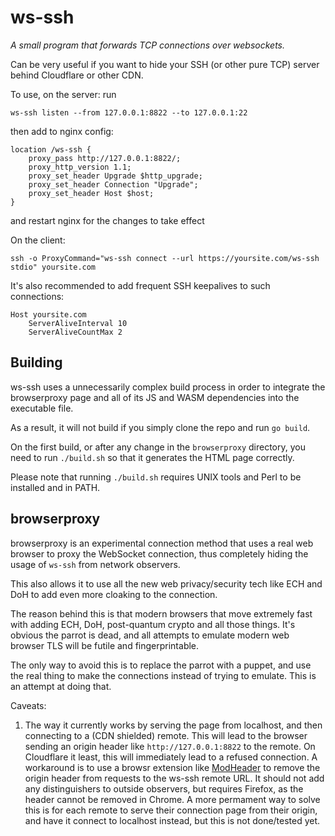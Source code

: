 # ws-ssh

*A small program that forwards TCP connections over websockets.*
    
Can be very useful if you want to hide your SSH (or other pure TCP) server
behind Cloudflare or other CDN.

To use, on the server:
run

    ws-ssh listen --from 127.0.0.1:8822 --to 127.0.0.1:22

then add to nginx config:

    location /ws-ssh {
        proxy_pass http://127.0.0.1:8822/;
        proxy_http_version 1.1;
        proxy_set_header Upgrade $http_upgrade;
        proxy_set_header Connection "Upgrade";
        proxy_set_header Host $host;
    }

and restart nginx for the changes to take effect

On the client:

    ssh -o ProxyCommand="ws-ssh connect --url https://yoursite.com/ws-ssh stdio" yoursite.com


It's also recommended to add frequent SSH keepalives to such connections:

    Host yoursite.com
        ServerAliveInterval 10
        ServerAliveCountMax 2

## Building

ws-ssh uses a unnecessarily complex build process in order to integrate 
the browserproxy page and all of its JS and WASM dependencies into the
executable file.

As a result, it will not build if you simply clone the repo and run 
`go build`.

On the first build, or after any change in the `browserproxy` directory,
you need to run `./build.sh` so that it generates the HTML page correctly.

Please note that running `./build.sh` requires UNIX tools and Perl to be
installed and in PATH.

## browserproxy

browserproxy is an experimental connection method that uses a real web
browser to proxy the WebSocket connection, thus completely hiding the
usage of `ws-ssh` from network observers.

This also allows it to use all the new web privacy/security tech like ECH
and DoH to add even more cloaking to the connection.

The reason behind this is that modern browsers that move extremely 
fast with adding ECH, DoH, post-quantum crypto and all those things. It's 
obvious the parrot is dead, and all attempts to emulate modern web browser
TLS will be futile and fingerprintable.

The only way to avoid this is to replace the parrot with a puppet, and
use the real thing to make the connections instead of trying to emulate.
This is an attempt at doing that.

Caveats:
1. The way it currently works by serving the page from localhost, and
   then connecting to a (CDN shielded) remote. This will lead to the browser
   sending an origin header like `http://127.0.0.1:8822` to the remote.
   On Cloudflare it least, this will immediately lead to a refused connection.
   A workaround is to use a browsr extension like
   [ModHeader](https://addons.mozilla.org/en-US/firefox/addon/modheader-firefox/)
   to remove the origin header from requests to the ws-ssh remote URL.
   It should not add any distinguishers to outside observers, but requires
   Firefox, as the header cannot be removed in Chrome.
   A more permament way to solve this is for each remote to serve their connection
   page from their origin, and have it connect to localhost instead, but this is not
   done/tested yet.

   
